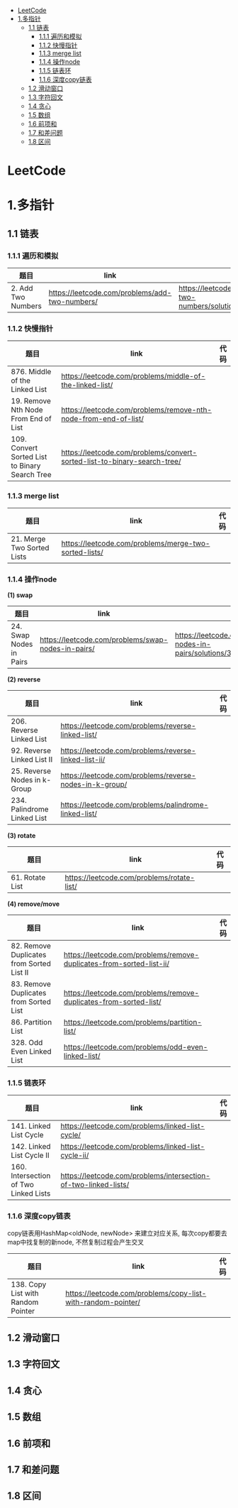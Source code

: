 - [LeetCode](#leetcode)
- [1.多指针](#1多指针)
  - [1.1 链表](#11-链表)
    - [1.1.1 遍历和模拟](#111-遍历和模拟)
    - [1.1.2 快慢指针](#112-快慢指针)
    - [1.1.3 merge list](#113-merge-list)
    - [1.1.4 操作node](#114-操作node)
    - [1.1.5 链表环](#115-链表环)
    - [1.1.6 深度copy链表](#116-深度copy链表)
  - [1.2 滑动窗口](#12-滑动窗口)
  - [1.3 字符回文](#13-字符回文)
  - [1.4 贪心](#14-贪心)
  - [1.5 数组](#15-数组)
  - [1.6 前项和](#16-前项和)
  - [1.7 和差问题](#17-和差问题)
  - [1.8 区间](#18-区间)


# LeetCode

# 1.多指针

## 1.1 链表

### 1.1.1 遍历和模拟

| 题目               | link                                           | 代码                                                                   |
| ------------------ | ---------------------------------------------- | ---------------------------------------------------------------------- |
| 2. Add Two Numbers | https://leetcode.com/problems/add-two-numbers/ | https://leetcode.com/problems/add-two-numbers/solutions/3249259/topic/ |

### 1.1.2 快慢指针

| 题目                                           | link                                                                     | 代码 |
| ---------------------------------------------- | ------------------------------------------------------------------------ | ---- |
| 876. Middle of the Linked List                 | https://leetcode.com/problems/middle-of-the-linked-list/                 |      |
| 19. Remove Nth Node From End of List           | https://leetcode.com/problems/remove-nth-node-from-end-of-list/          |      |
| 109. Convert Sorted List to Binary Search Tree | https://leetcode.com/problems/convert-sorted-list-to-binary-search-tree/ |      |

### 1.1.3 merge list

| 题目                       | link                                                  | 代码 |
| -------------------------- | ----------------------------------------------------- | ---- |
| 21. Merge Two Sorted Lists | https://leetcode.com/problems/merge-two-sorted-lists/ |      |

### 1.1.4 操作node

**(1) swap**

| 题目                    | link                                               | 代码                                                                      |
| ----------------------- | -------------------------------------------------- | ------------------------------------------------------------------------- |
| 24. Swap Nodes in Pairs | https://leetcode.com/problems/swap-nodes-in-pairs/ | https://leetcode.com/problems/swap-nodes-in-pairs/solutions/3245119/swap/ |

**(2) reverse**

| 题目                         | link                                                    | 代码 |
| ---------------------------- | ------------------------------------------------------- | ---- |
| 206. Reverse Linked List     | https://leetcode.com/problems/reverse-linked-list/      |      |
| 92. Reverse Linked List II   | https://leetcode.com/problems/reverse-linked-list-ii/   |      |
| 25. Reverse Nodes in k-Group | https://leetcode.com/problems/reverse-nodes-in-k-group/ |      |
| 234. Palindrome Linked List  | https://leetcode.com/problems/palindrome-linked-list/   |      |

**(3) rotate**

| 题目            | link                                       | 代码 |
| --------------- | ------------------------------------------ | ---- |
| 61. Rotate List | https://leetcode.com/problems/rotate-list/ |      |

**(4) remove/move**   

| 题目                                      | link                                                                 | 代码 |
| ----------------------------------------- | -------------------------------------------------------------------- | ---- |
| 82. Remove Duplicates from Sorted List II | https://leetcode.com/problems/remove-duplicates-from-sorted-list-ii/ |      |
| 83. Remove Duplicates from Sorted List    | https://leetcode.com/problems/remove-duplicates-from-sorted-list/    |      |
| 86. Partition List                        | https://leetcode.com/problems/partition-list/                        |      |
| 328. Odd Even Linked List                 | https://leetcode.com/problems/odd-even-linked-list/                  |      |

### 1.1.5 链表环

| 题目                                  | link                                                            | 代码 |
| ------------------------------------- | --------------------------------------------------------------- | ---- |
| 141. Linked List Cycle                | https://leetcode.com/problems/linked-list-cycle/                |      |
| 142. Linked List Cycle II             | https://leetcode.com/problems/linked-list-cycle-ii/             |      |
| 160. Intersection of Two Linked Lists | https://leetcode.com/problems/intersection-of-two-linked-lists/ |      |

### 1.1.6 深度copy链表

copy链表用HashMap<oldNode, newNode> 来建立对应关系, 每次copy都要去map中找复制的新node, 不然复制过程会产生交叉

| 题目                               | link                                                         | 代码 |
| ---------------------------------- | ------------------------------------------------------------ | ---- |
| 138. Copy List with Random Pointer | https://leetcode.com/problems/copy-list-with-random-pointer/ |      |

## 1.2 滑动窗口

## 1.3 字符回文

## 1.4 贪心

## 1.5 数组

## 1.6 前项和

## 1.7 和差问题

## 1.8 区间
